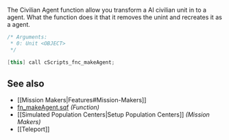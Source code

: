 The Civilian Agent function allow you transform a AI civilian unit in to a agent. What the function does it that it removes the unint and recreates it as a agent.


```cpp
/* Arguments:
 * 0: Unit <OBJECT>
 */

[this] call cScripts_fnc_makeAgent;
```

## See also
- [[Mission Makers|Features#Mission-Makers]]
- [fn_makeAgent.sqf](https://github.com/7Cav/cScripts/blob/main/cScripts/functions/mission/fn_makeAgent.sqf) _(Function)_
- [[Simulated Population Centers|Setup Population Centers]] _(Mission Makers)_
- [[Teleport]]
